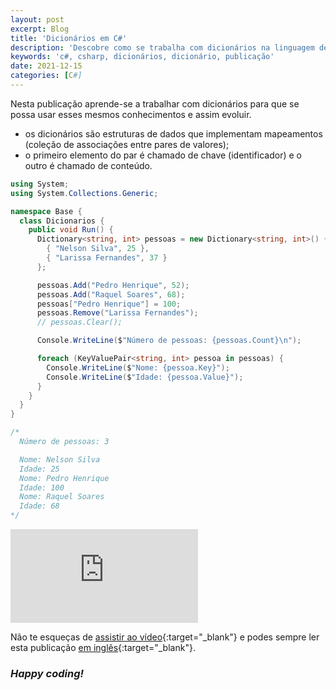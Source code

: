 ```yaml
---
layout: post
excerpt: Blog
title: 'Dicionários em C#'
description: 'Descobre como se trabalha com dicionários na linguagem de programação C#. Obtém respostas às tuas dúvidas com a teoria e os exemplos apresentados.'
keywords: 'c#, csharp, dicionários, dicionário, publicação'
date: 2021-12-15
categories: [C#]
---
```


Nesta publicação aprende-se a trabalhar com dicionários para que se possa usar esses mesmos conhecimentos e assim evoluir.

- os dicionários são estruturas de dados que implementam mapeamentos (coleção de associações entre pares de valores);
- o primeiro elemento do par é chamado de chave (identificador) e o outro é chamado de conteúdo.

```csharp
using System;
using System.Collections.Generic;

namespace Base {
  class Dicionarios {
    public void Run() {
      Dictionary<string, int> pessoas = new Dictionary<string, int>() {
        { "Nelson Silva", 25 },
        { "Larissa Fernandes", 37 }
      };

      pessoas.Add("Pedro Henrique", 52);
      pessoas.Add("Raquel Soares", 68);
      pessoas["Pedro Henrique"] = 100;
      pessoas.Remove("Larissa Fernandes");
      // pessoas.Clear();

      Console.WriteLine($"Número de pessoas: {pessoas.Count}\n");

      foreach (KeyValuePair<string, int> pessoa in pessoas) {
        Console.WriteLine($"Nome: {pessoa.Key}");
        Console.WriteLine($"Idade: {pessoa.Value}");
      }
    }
  }
}

/*
  Número de pessoas: 3

  Nome: Nelson Silva
  Idade: 25
  Nome: Pedro Henrique
  Idade: 100
  Nome: Raquel Soares
  Idade: 68
*/
```

<div class="video-container">
  <iframe src="https://www.youtube.com/embed/8q8-qNsEZGs" frameborder="0" allowfullscreen></iframe>
</div>

Não te esqueças de [assistir ao vídeo](https://youtu.be/8q8-qNsEZGs){:target="\_blank"} e podes sempre ler esta publicação [em inglês](https://nelsonsilvadev.com/blog/dictionaries-in-csharp/){:target="\_blank"}.

### _Happy coding!_
